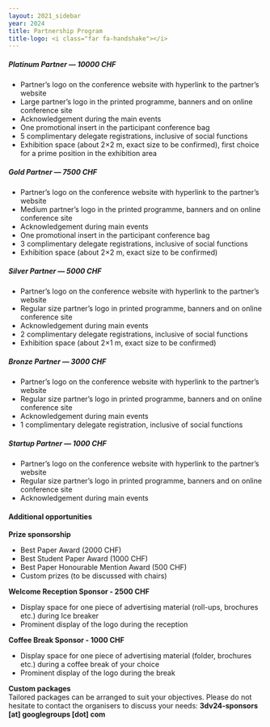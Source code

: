 ```yaml
---
layout: 2021_sidebar
year: 2024
title: Partnership Program
title-logo: <i class="far fa-handshake"></i> 
---
```


<!-- <a href="{{site.url}}/files/2022/Partnership3DV2022.pdf" target="_blank">**Full details of the partnership program can be found here.**</a>  -->

##### Platinum Partner — 10000 CHF
- Partner’s logo on the conference website with hyperlink to the partner’s website
- Large partner’s logo in the printed programme, banners and on online conference site
- Acknowledgement during the main events
- One promotional insert in the participant conference bag
- 5 complimentary delegate registrations, inclusive of social functions
- Exhibition space (about 2×2 m, exact size to be confirmed), first choice for a prime position in the exhibition area

##### Gold Partner — 7500 CHF

- Partner’s logo on the conference website with hyperlink to the partner’s website
- Medium partner’s logo in the printed programme, banners and on online conference site
- Acknowledgement during main events
- One promotional insert in the participant conference bag
- 3 complimentary delegate registrations, inclusive of social functions
- Exhibition space (about 2×2 m, exact size to be confirmed)

##### Silver Partner — 5000 CHF
- Partner’s logo on the conference website with hyperlink to the partner’s website
- Regular size partner’s logo in printed programme, banners and on online conference site
- Acknowledgement during main events
- 2 complimentary delegate registrations, inclusive of social functions
- Exhibition space (about 2×1 m, exact size to be confirmed)

##### Bronze Partner — 3000 CHF
- Partner’s logo on the conference website with hyperlink to the partner’s website
- Regular size partner’s logo in printed programme, banners and on online conference site
- Acknowledgement during main events
- 1 complimentary delegate registration, inclusive of social functions

##### Startup Partner — 1000 CHF
- Partner’s logo on the conference website with hyperlink to the partner’s website
- Regular size partner’s logo in printed programme, banners and on online conference site
- Acknowledgement during main events

#### Additional opportunities
**Prize sponsorship**
- Best Paper Award (2000 CHF)
- Best Student Paper Award (1000 CHF)
- Best Paper Honourable Mention Award (500 CHF)
- Custom prizes (to be discussed with chairs)

**Welcome Reception Sponsor - 2500 CHF**
- Display space for one piece of advertising material (roll-ups, brochures etc.) during Ice breaker
- Prominent display of the logo during the reception

**Coffee Break Sponsor - 1000 CHF**
- Display space for one piece of advertising material (folder, brochures etc.) during a coffee break of your choice
- Prominent display of the logo during the break

**Custom packages** <br>
Tailored packages can be arranged to suit your objectives.
Please do not hesitate to contact the organisers to discuss your needs: **3dv24-sponsors [at] googlegroups [dot] com**
